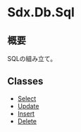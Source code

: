 # Sdx.Db.Sql

## 概要

SQLの組み立て。

## Classes

* [Select](Select.md)
* [Update](Update.md)
* [Insert](Insert.md)
* [Delete](Delete.md)